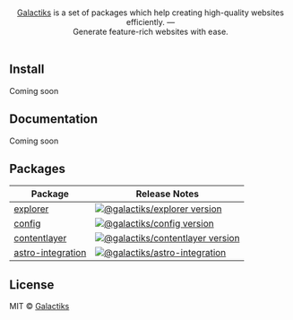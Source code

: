 <p align="center">
  <br/>
  <a href="https://www.galactiks.com">Galactiks</a> is a set of packages which help creating high-quality websites efficiently. &mdash;
  <br/>
  Generate feature-rich websites with ease.
  <br/><br/>
</p>

## Install

Coming soon

## Documentation

Coming soon

## Packages

| Package                                                 | Release Notes                                                                                                                     |
| ------------------------------------------------------- | --------------------------------------------------------------------------------------------------------------------------------- |
| [explorer](packages/explorer)                                 | [![@galactiks/explorer version](https://img.shields.io/npm/v/%40galactiks%2Fexplorer.svg?label=%20)](packages/explorer/CHANGELOG.md)                                 |
| [config](packages/config)                   | [![@galactiks/config version](https://img.shields.io/npm/v/%40galactiks%2Fconfig.svg?label=%20)](packages/config/CHANGELOG.md)            |
| [contentlayer](packages/contentlayer)                   | [![@galactiks/contentlayer version](https://img.shields.io/npm/v/%40galactiks%2Fcontentlayer.svg?label=%20)](packages/contentlayer/CHANGELOG.md)            |
| [astro-integration](packages/adapters/astro)                   | [![@galactiks/astro-integration](https://img.shields.io/npm/v/%40galactiks%2Fastro-integration.svg?label=%20)](packages/adapters/astro/CHANGELOG.md)            |

## License

MIT © [Galactiks](https://www.galactiks.com)
